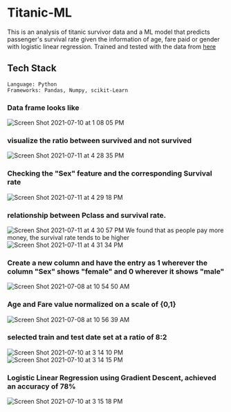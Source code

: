 # Titanic-ML

This is an analysis of titanic survivor data and a ML model that predicts passenger's survival rate given the information of age, fare paid or gender with logistic linear regression.
Trained and tested with the data from [here](https://www.kaggle.com/c/titanic/data)

## Tech Stack
```
Language: Python
Frameworks: Pandas, Numpy, scikit-Learn
```
### Data frame looks like 
![Screen Shot 2021-07-10 at 1 08 05 PM](https://user-images.githubusercontent.com/66694451/125171020-f5734300-e17f-11eb-8065-ccf9ca10acf8.png)

### visualize the ratio between survived and not survived
![Screen Shot 2021-07-11 at 4 28 35 PM](https://user-images.githubusercontent.com/66694451/125209167-0d70c280-e265-11eb-934a-31d705e643db.png)

### Checking the "Sex" feature and the corresponding Survival rate
![Screen Shot 2021-07-11 at 4 29 18 PM](https://user-images.githubusercontent.com/66694451/125209176-27aaa080-e265-11eb-9100-44fe1ca15a8a.png)

### relationship between Pclass and survival rate.
![Screen Shot 2021-07-11 at 4 30 57 PM](https://user-images.githubusercontent.com/66694451/125209268-a1db2500-e265-11eb-9aed-7e2400f2ac1e.png)
We found that as people pay more money, the survival rate tends to be higher
![Screen Shot 2021-07-11 at 4 31 34 PM](https://user-images.githubusercontent.com/66694451/125209279-b6b7b880-e265-11eb-994e-754923fd6b42.png)


### Create a new column and have the entry as 1 wherever the column "Sex" shows "female" and 0 wherever it shows "male"
![Screen Shot 2021-07-08 at 10 54 50 AM](https://user-images.githubusercontent.com/66694451/124943962-f0c15a00-dfda-11eb-92f2-a5b2356bbd39.png)

### Age and Fare value normalized on a scale of {0,1}
![Screen Shot 2021-07-08 at 10 56 39 AM](https://user-images.githubusercontent.com/66694451/124944342-3bdb6d00-dfdb-11eb-8612-c6fdf3afcc83.png)

### selected train and test date set at a ratio of 8:2
![Screen Shot 2021-07-10 at 3 14 10 PM](https://user-images.githubusercontent.com/66694451/125174182-8272c800-e191-11eb-85e0-9f4c475be2df.png)
![Screen Shot 2021-07-10 at 3 14 15 PM](https://user-images.githubusercontent.com/66694451/125174183-843c8b80-e191-11eb-8711-33992f4d8ad3.png)

### Logistic Linear Regression using Gradient Descent, achieved an accuracy of 78%
![Screen Shot 2021-07-10 at 3 15 18 PM](https://user-images.githubusercontent.com/66694451/125174213-b221d000-e191-11eb-8dad-8b022c77fa94.png)


